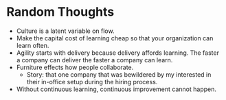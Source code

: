 # Random Thoughts

* Culture is a latent variable on flow.
* Make the capital cost of learning cheap so that your organization can learn often.
* Agility starts with delivery because delivery affords learning. The faster a company can deliver the faster a company can learn.
* Furniture effects how people collaborate.
  * Story: that one company that was bewildered by my interested in their in-office setup during the hiring process.
* Without continuous learning, continuous improvement cannot happen.
